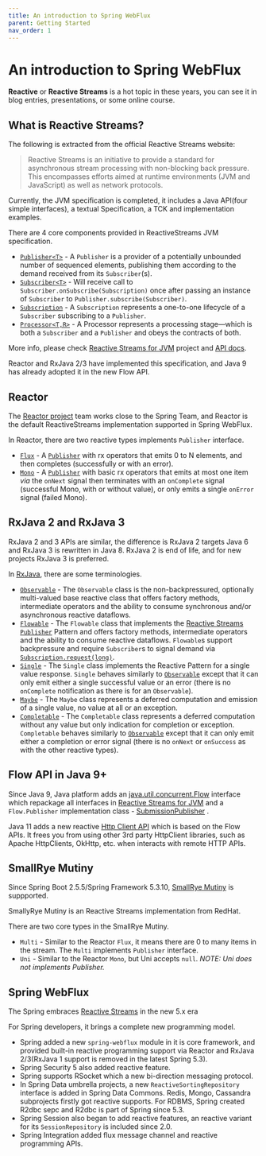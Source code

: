 ```yaml
---
title: An introduction to Spring WebFlux
parent: Getting Started
nav_order: 1
---
```


# An introduction to Spring WebFlux


**Reactive** or **Reactive Streams** is a hot topic in these years, you can see it in blog entries, presentations, or some online course.

## What is Reactive Streams? 

The following is extracted from the official Reactive Streams website:

>Reactive Streams is an initiative to provide a standard for asynchronous stream processing with non-blocking back pressure. This encompasses efforts aimed at runtime environments (JVM and JavaScript) as well as network protocols.

Currently, the JVM specification is completed, it includes a Java API(four simple interfaces), a textual Specification, a TCK and implementation examples. 

There are 4 core components provided in ReactiveStreams JVM specification.

* [`Publisher<T>`](http://www.reactive-streams.org/reactive-streams-1.0.3-javadoc/org/reactivestreams/Publisher.html) - A `Publisher` is a provider of a potentially unbounded number of sequenced elements, publishing them according to the demand received from its `Subscriber`(s). 
* [`Subscriber<T>`](http://www.reactive-streams.org/reactive-streams-1.0.3-javadoc/org/reactivestreams/Subscriber.html) - Will receive call to `Subscriber.onSubscribe(Subscription)` once after passing an instance of `Subscriber` to `Publisher.subscribe(Subscriber)`.
* [`Subscription`](http://www.reactive-streams.org/reactive-streams-1.0.3-javadoc/org/reactivestreams/Subscription.html) -  A `Subscription` represents a one-to-one lifecycle of a `Subscriber` subscribing to a `Publisher`. 
* [`Processor<T,R>`](http://www.reactive-streams.org/reactive-streams-1.0.3-javadoc/org/reactivestreams/Processor.html) -  A Processor represents a processing stage—which is both a `Subscriber` and a `Publisher` and obeys the contracts of both.

More info, please check  [Reactive Streams for JVM](https://github.com/reactive-streams/reactive-streams-jvm#reactive-streams)  project  and [API docs](http://www.reactive-streams.org/reactive-streams-1.0.3-javadoc/org/reactivestreams/package-summary.html).

Reactor and RxJava 2/3 have implemented this specification, and Java 9 has already adopted it in the new Flow API. 

## Reactor

The [Reactor project](https://projectreactor.io/) team works close to the Spring Team, and Reactor is the default ReactiveStreams implementation supported in Spring WebFlux.

In Reactor, there are two reactive types implements `Publisher` interface.

* [`Flux`](https://projectreactor.io/docs/core/release/api/reactor/core/publisher/Flux.html) -  A  [`Publisher`](https://www.reactive-streams.org/reactive-streams-1.0.3-javadoc/org/reactivestreams/Publisher.html?is-external=true) with rx operators that emits 0 to N elements, and then completes (successfully or with an error). 
* [`Mono`](https://projectreactor.io/docs/core/release/api/reactor/core/publisher/Mono.html) - A  [`Publisher`](https://www.reactive-streams.org/reactive-streams-1.0.3-javadoc/org/reactivestreams/Publisher.html?is-external=true) with basic rx operators that emits at most one item *via* the `onNext` signal then terminates with an `onComplete` signal (successful Mono, with or without value), or only emits a single `onError` signal (failed Mono).  

## RxJava 2 and RxJava 3

RxJava 2 and 3 APIs are similar, the difference is RxJava 2 targets Java 6 and RxJava 3 is rewritten in Java 8.  RxJava 2 is end of life, and for new projects RxJava 3 is preferred.

In [RxJava](https://github.com/ReactiveX/RxJava), there are some terminologies.

- [`Observable`](http://reactivex.io/RxJava/3.x/javadoc/io/reactivex/rxjava3/core/Observable.html) - The `Observable` class is the non-backpressured, optionally multi-valued base reactive class that offers factory methods, intermediate operators and the ability to consume synchronous and/or asynchronous reactive dataflows. 
- [`Flowable`](http://reactivex.io/RxJava/3.x/javadoc/io/reactivex/rxjava3/core/Flowable.html) - The `Flowable` class that implements the [Reactive Streams](https://github.com/reactive-streams/reactive-streams-jvm) [`Publisher`](http://www.reactive-streams.org/reactive-streams-1.0.3-javadoc/org/reactivestreams/Publisher.html?is-external=true) Pattern and offers factory methods, intermediate operators and the ability to consume reactive dataflows. `Flowable`s support backpressure and require `Subscriber`s to signal demand via [`Subscription.request(long)`](http://www.reactive-streams.org/reactive-streams-1.0.3-javadoc/org/reactivestreams/Subscription.html?is-external=true#request-long-).
- [`Single`](http://reactivex.io/RxJava/3.x/javadoc/io/reactivex/rxjava3/core/Single.html) - The `Single` class implements the Reactive Pattern for a single value response.  `Single` behaves similarly to [`Observable`](http://reactivex.io/RxJava/3.x/javadoc/io/reactivex/rxjava3/core/Observable.html) except that it can only emit either a single successful value or an error (there is no `onComplete` notification as there is for an `Observable`). 
- [`Maybe`](http://reactivex.io/RxJava/3.x/javadoc/io/reactivex/rxjava3/core/Maybe.html) - The `Maybe` class represents a deferred computation and emission of a single value, no value at all or an exception. 
- [`Completable`](http://reactivex.io/RxJava/3.x/javadoc/io/reactivex/rxjava3/core/Completable.html) - The `Completable` class represents a deferred computation without any value but only indication for completion or exception.  `Completable` behaves similarly to [`Observable`](http://reactivex.io/RxJava/3.x/javadoc/io/reactivex/rxjava3/core/Observable.html) except that it can only emit either a completion or error signal (there is no `onNext` or `onSuccess` as with the other reactive types). 

## Flow API in Java 9+

Since Java 9,  Java platform adds an [java.util.concurrent.Flow](https://docs.oracle.com/javase/9/docs/api/java/util/concurrent/Flow.html)  interface which repackage all interfaces in [Reactive Streams for JVM](https://github.com/reactive-streams/reactive-streams-jvm#reactive-streams)  and a `Flow.Publisher` implementation class  - [SubmissionPublisher](https://docs.oracle.com/javase/9/docs/api/java/util/concurrent/SubmissionPublisher.html) .

Java 11 adds a new reactive [Http Client API](https://docs.oracle.com/en/java/javase/11/docs/api/java.net.http/java/net/http/HttpClient.html) which is based on the Flow APIs. It frees you from using other 3rd party HttpClient libraries, such as Apache HttpClients, OkHttp, etc. when interacts with remote HTTP APIs.

## SmallRye Mutiny 

Since Spring Boot 2.5.5/Spring Framework 5.3.10, [SmallRye Mutiny](https://smallrye.io/smallrye-mutiny) is suppported.

SmallyRye Mutiny is an Reactive Streams implementation from RedHat. 

There are two core types in the SmallRye Mutiny.

* `Multi` - Similar to the Reactor `Flux`, it means there are 0 to many items in the stream. The `Multi` implements `Publisher` interface.
* `Uni` - Similar to the Reactor `Mono`, but Uni accepts `null`. *NOTE: Uni does not implements Publisher.* 

## Spring WebFlux

The Spring embraces [Reactive Streams](http://www.reactive-streams.org/) in the new 5.x era

For Spring developers, it brings a complete new programming model. 

* Spring added a new `spring-webflux` module in it is core framework, and provided built-in reactive programming support via Reactor and RxJava 2/3(RxJava 1 support is removed in the latest Spring 5.3). 
* Spring Security 5 also added reactive feature. 
* Spring supports RSocket which a new bi-direction messaging protocol.
* In Spring Data umbrella projects, a new `ReactiveSortingRepository` interface is added in Spring Data Commons. Redis, Mongo, Cassandra subprojects firstly got reactive supports. For RDBMS, Spring created R2dbc sepc and R2dbc is part of Spring since 5.3. 
* Spring Session also began to add reactive features, an reactive variant for its `SessionRepository` is included since 2.0.
* Spring Integration added flux message channel and reactive programming APIs.
